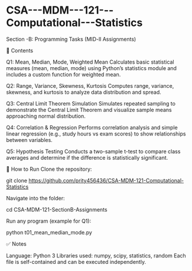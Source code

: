 # CSA---MDM---121---Computational---Statistics
Section -B: Programming Tasks (MID-ll Assignments)


📂 Contents

Q1: Mean, Median, Mode, Weighted Mean
Calculates basic statistical measures (mean, median, mode) using Python’s statistics module and includes a custom function for weighted mean.

Q2: Range, Variance, Skewness, Kurtosis
Computes range, variance, skewness, and kurtosis to analyze data distribution and spread.

Q3: Central Limit Theorem Simulation
Simulates repeated sampling to demonstrate the Central Limit Theorem and visualize sample means approaching normal distribution.

Q4: Correlation & Regression
Performs correlation analysis and simple linear regression (e.g., study hours vs exam scores) to show relationships between variables.

Q5: Hypothesis Testing
Conducts a two-sample t-test to compare class averages and determine if the difference is statistically significant.


🚀 How to Run Clone the repository:

git clone https://github.com/prity456436/CSA-MDM-121-Computational-Statistics

Navigate into the folder:

cd CSA-MDM-121-SectionB-Assignments

Run any program (example for Q1):

python t01_mean_median_mode.py

✅ Notes

Language: Python 3
Libraries used: numpy, scipy, statistics, random
Each file is self-contained and can be executed independently.
